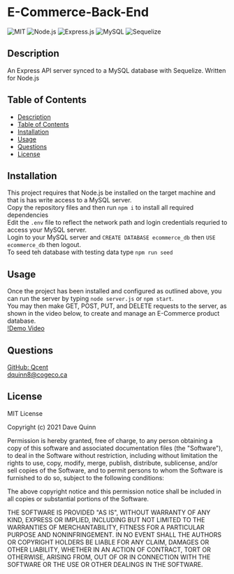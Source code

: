
# E-Commerce-Back-End
 
 ![MIT](https://img.shields.io/badge/License-MIT-orange)  ![Node.js](https://img.shields.io/badge/Tech-Node.js-lightblue)  ![Express.js](https://img.shields.io/badge/Tech-Express.js-lightblue)  ![MySQL](https://img.shields.io/badge/Tech-MySQL-lightblue)  ![Sequelize](https://img.shields.io/badge/Tech-Sequelize-lightblue) 

## Description
An Express API server synced to a MySQL database with Sequelize. Written for Node.js  

## Table of Contents

* [Description](#description)
* [Table of Contents](#table-of-contents)
* [Installation](#installation)
* [Usage](#usage)
* [Questions](#questions)
* [License](#license)

## Installation

This project requires that Node.js be installed on the target machine and that is has write access to a MySQL server.  
Copy the repository files and then run `npm i` to install all required dependencies  
Edit the `.env` file to reflect the network path and login credentials requried to access your MySQL server.  
Login to your MySQL server and `CREATE DATABASE ecommerce_db` then `USE ecommerce_db` then logout.  
To seed teh database with testing data type `npm run seed` 

## Usage

Once the project has been installed and configured as outlined above, you can run the server by typing `node server.js` or `npm start`.  
You may then make GET, POST, PUT, and DELETE requests to the server, as shown in the video below, to create and manage an E-Commerce product database.  
[!Demo Video](videoURL) 

## Questions

[GitHub: Qcent](https://github.com/Qcent)  
dquinn8@cogeco.ca

   
## License

MIT License

Copyright (c) 2021 Dave Quinn

Permission is hereby granted, free of charge, to any person obtaining a copy
of this software and associated documentation files (the "Software"), to deal
in the Software without restriction, including without limitation the rights
to use, copy, modify, merge, publish, distribute, sublicense, and/or sell
copies of the Software, and to permit persons to whom the Software is
furnished to do so, subject to the following conditions:

The above copyright notice and this permission notice shall be included in all
copies or substantial portions of the Software.

THE SOFTWARE IS PROVIDED "AS IS", WITHOUT WARRANTY OF ANY KIND, EXPRESS OR
IMPLIED, INCLUDING BUT NOT LIMITED TO THE WARRANTIES OF MERCHANTABILITY,
FITNESS FOR A PARTICULAR PURPOSE AND NONINFRINGEMENT. IN NO EVENT SHALL THE
AUTHORS OR COPYRIGHT HOLDERS BE LIABLE FOR ANY CLAIM, DAMAGES OR OTHER
LIABILITY, WHETHER IN AN ACTION OF CONTRACT, TORT OR OTHERWISE, ARISING FROM,
OUT OF OR IN CONNECTION WITH THE SOFTWARE OR THE USE OR OTHER DEALINGS IN THE
SOFTWARE.
                 

     